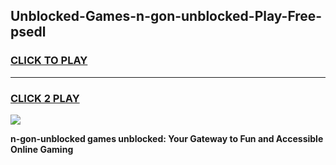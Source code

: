 
## Unblocked-Games-n-gon-unblocked-Play-Free-psedl
<h3>
<a href="https://premium76.site?title=n-gon-unblocked&ref=18A1">CLICK TO PLAY</a></h3>
<hr>

<h3>
<a href="https://premium76.site?title=n-gon-unblocked&ref=18A1">CLICK 2 PLAY</a>
  
</h3>

<a href="https://premium76.site?title=n-gon-unblocked&ref=18A1"><img src="https://clearcache.store/games.png"></a>


**n-gon-unblocked games unblocked: Your Gateway to Fun and Accessible Online Gaming**
